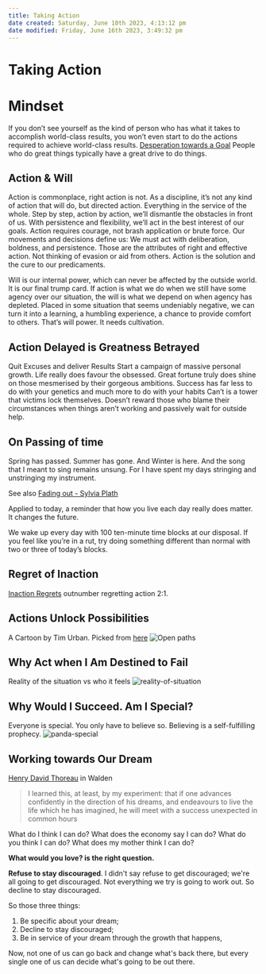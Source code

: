 ```yaml
---
title: Taking Action
date created: Saturday, June 10th 2023, 4:13:12 pm
date modified: Friday, June 16th 2023, 3:49:32 pm
---
```


# Taking Action

# Mindset

If you don’t see yourself as the kind of person who has what it takes to accomplish world-class results, you won’t even start to do the actions required to achieve world-class results. [Desperation towards a Goal](Habits-Behaviour/Guilt-And-Motivation.md#Desperation%20towards%20a%20Goal)
People who do great things typically have a great drive to do things.

## Action & Will

Action is commonplace, right action is not. As a discipline, it’s not any kind of action that will do, but directed action. Everything in the service of the whole. Step by step, action by action, we’ll dismantle the obstacles in front of us. With persistence and flexibility, we’ll act in the best interest of our goals. Action requires courage, not brash application or brute force. Our movements and decisions define us: We must act with deliberation, boldness, and persistence. Those are the attributes of right and effective action. Not thinking of evasion or aid from others. Action is the solution and the cure to our predicaments.

Will is our internal power, which can never be affected by the outside world. It is our final trump card. If action is what we do when we still have some agency over our situation, the will is what we depend on when agency has depleted. Placed in some situation that seems undeniably negative, we can turn it into a learning, a humbling experience, a chance to provide comfort to others. That’s will power. It needs cultivation.

## Action Delayed is Greatness Betrayed

Quit Excuses and deliver Results Start a campaign of massive personal growth. Life really does favour the obsessed. Great fortune truly does shine on those mesmerised by their gorgeous ambitions.
Success has far less to do with your genetics and much more to do with your habits Can’t is a tower that victims lock themselves. Doesn’t reward those who blame their circumstances when things aren’t working and passively wait for outside help.

## On Passing of time

Spring has passed.
Summer has gone.
And Winter is here.
And the song that I meant to sing remains unsung.
For I have spent my days stringing and unstringing my instrument.

See also [Fading out - Sylvia Plath](Bytes/Fading-out-Sylvia-Plath.md)

Applied to today, a reminder that how you live each day really does matter. It changes the future.

We wake up every day with 100 ten-minute time blocks at our disposal. If you feel like you’re in a rut, try doing something different than normal with two or three of today’s blocks.

## Regret of Inaction

[Inaction Regrets](Living/Regret.md#Inaction%20Regrets) outnumber regretting action 2:1.

## Actions Unlock Possibilities

A Cartoon by Tim Urban. Picked from [here](https://twitter.com/waitbutwhy/status/1476962460049584136/photo/1)
![Open paths](assets/action-open-paths.jpeg)

## Why Act when I Am Destined to Fail

Reality of the situation vs who it feels
![reality-of-situation](assets/reality-of-situation.png)

## Why Would I Succeed. Am I Special?

Everyone is special. You only have to believe so.
Believing is a self-fulfilling prophecy.
![panda-special](assets/panda-special.jpeg)

## Working towards Our Dream

[Henry David Thoreau](%20https://en.wikipedia.org/wiki/Henry_David_Thoreau%20) in Walden

> I learned this, at least, by my experiment: that if one advances confidently in the direction of his dreams, and endeavours to live the life which he has imagined, he will meet with a success unexpected in common hours

What do I think I can do? What does the economy say I can do? What do you think I can do? What does my mother think I can do?

**What would you love? is the right question.**

**Refuse to stay discouraged**. I didn't say refuse to get discouraged; we're all going to get discouraged. Not everything we try is going to work out. So decline to stay discouraged.

So those three things:

1. Be specific about your dream;
2. Decline to stay discouraged;
3. Be in service of your dream through the growth that happens,

Now, not one of us can go back and change what's back there, but every single one of us can decide what's going to be out there.



